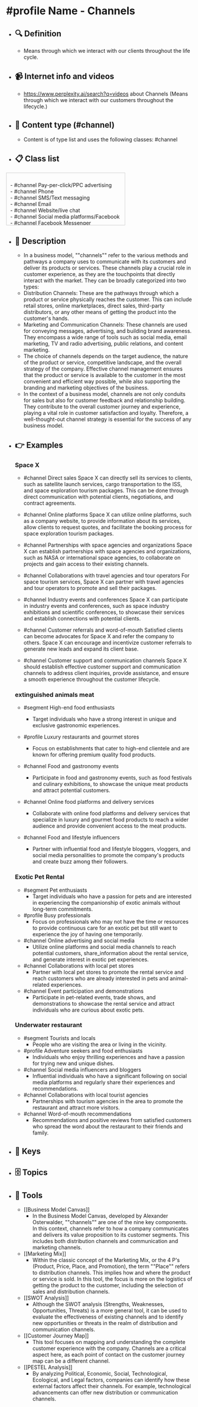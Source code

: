 # #profile Name - Channels
- ## 🔍 Definition
  - Means through which we interact with our clients throughout the life cycle.
- ## 📹 Internet info and videos
  - https://www.perplexity.ai/search?q=videos about Channels (Means through which we interact with our customers throughout the lifecycle.)
- ## 📰 Content type (#channel)
  - Content is of type list and uses the following classes: #channel

- ## 📋 Class list

<div style='max-height: 120px; overflow-y: auto; border: 1px solid #ccc; padding: 10px; width: 300px;'>
  <ul style='list-style-type: none; padding-left: 0;'>
<li>- #channel  Pay-per-click/PPC advertising</li>
<li>- #channel  Phone</li>
<li>- #channel  SMS/Text messaging</li>
<li>- #channel  Email</li>
<li>- #channel  Website/live chat</li>
<li>- #channel  Social media platforms/Facebook</li>
<li>- #channel  Facebook Messenger</li>
<li>- #channel  Social media platforms/Twitter</li>
<li>- #channel  Social media platforms/Instagram</li>
<li>- #channel  Social media platforms/LinkedIn</li>
<li>- #channel  LinkedIn profile</li>
<li>- #channel  LinkedIn Company Page</li>
<li>- #channel  LinkedIn Ads</li>
<li>- #channel  Social media platforms/Snapchat</li>
<li>- #channel  Social media platforms/TikTok</li>
<li>- #channel  Social media platforms/Pinterest</li>
<li>- #channel  Social media platforms/Reddit</li>
<li>- #channel  Social media platforms/Quora</li>
<li>- #channel  Social media platforms/Medium</li>
<li>- #channel  Social media platforms/YouTube</li>
<li>- #channel  YouTube Ads</li>
<li>- #channel  Twitter profile</li>
<li>- #channel  Twitter Ads</li>
<li>- #channel  WhatsApp</li>
<li>- #channel  Instagram profile</li>
<li>- #channel  Instagram Ads</li>
<li>- #channel  Snapchat</li>
<li>- #channel  Blog</li>
<li>- #channel  Influencer partnerships</li>
<li>- #channel  Podcasts</li>
<li>- #channel  Webinars</li>
<li>- #channel  Virtual events</li>
<li>- #channel  Online communities</li>
<li>- #channel  Customer forums</li>
<li>- #channel  Customer feedback surveys</li>
<li>- #channel  Online product demos</li>
<li>- #channel  Mobile app push notifications</li>
<li>- #channel  Mobile app in-app messaging</li>
<li>- #channel  Customer support ticketing system</li>
<li>- #channel  Help center or knowledge base</li>
<li>- #channel  FAQ section on website</li>
<li>- #channel  Product packaging and inserts</li>
<li>- #channel  Print advertising</li>
<li>- #channel  Radio ads</li>
<li>- #channel  Television ads</li>
<li>- #channel  Direct mail</li>
<li>- #channel  Sponsorship of events or conferences</li>
<li>- #channel  Public relations/Press releases</li>
<li>- #channel  Public relations/Media outreach</li>
<li>- #channel  Content marketing</li>
<li>- #channel  Search engine optimization/SEO</li>
<li>- #channel  Google Ads</li>
<li>- #channel  Display advertising</li>
<li>- #channel  Native advertising</li>
<li>- #channel  Affiliate marketing</li>
<li>- #channel  Referral programs</li>
<li>- #channel  Customer loyalty programs</li>
<li>- #channel  Product placement in TV shows or movies</li>
<li>- #channel  Influencer marketing campaigns</li>
<li>- #channel  Partnerships with complementary brands</li>
<li>- #channel  Customer testimonials and case studies</li>
<li>- #channel  Online review platforms/Yelp</li>
<li>- #channel  Online review platforms/Google Reviews</li>
<li>- #channel  Word-of-mouth referrals</li>
<li>- #channel  Sales team interactions</li>
<li>- #channel  Trade shows and exhibitions</li>
<li>- #channel  Industry conferences and events</li>
<li>- #channel  Networking events</li>
<li>- #channel  Cold outreach emails</li>
<li>- #channel  Sales presentations</li>
<li>- #channel  Sales follow-up calls</li>
<li>- #channel  Customer onboarding calls</li>
<li>- #channel  Sales demos</li>
<li>- #channel  Customer success manager check-ins</li>
<li>- #channel  Cross-promotion with other businesses</li>
<li>- #channel  Online marketplaces/Amazon</li>
<li>- #channel  Online marketplaces/eBay</li>
<li>- #channel  E-commerce platforms/Shopify</li>
<li>- #channel  E-commerce platforms/WooCommerce</li>
<li>- #channel  Payment gateways/PayPal</li>
<li>- #channel  Payment gateways/Stripe</li>
<li>- #channel  Mobile wallets/Apple Pay</li>
<li>- #channel  Mobile wallets/Google Pay</li>
<li>- #channel  Affiliate networks</li>
<li>- #channel  Content syndication platforms</li>
<li>- #channel  Online advertising networks</li>
<li>- #channel  Email newsletters</li>
<li>- #channel  Web push notifications</li>
<li>- #channel  Influencer takeovers on social media</li>
<li>- #channel  Chatbots</li>
<li>- #channel  Voice assistants/Alexa</li>
<li>- #channel  Voice assistants/Google Assistant</li>
<li>- #channel  Virtual reality/VR experiences</li>
<li>- #channel  Augmented reality/AR experiences</li>
<li>- #channel  Customer referral platforms</li>
<li>- #channel  Online booking systems</li>
<li>- #channel  Interactive quizzes or assessments</li>
<li>- #channel  Surveys and polls</li>
<li>- #channel  Live video streaming/Facebook Live</li>
<li>- #channel  Live video streaming/Instagram Live</li>
<li>- #channel  Product sampling campaigns</li>
<li>- #channel  Crowdfunding platforms</li>
<li>- #channel  Online auctions</li>
<li>- #channel  Online classifieds</li>
<li>- #channel  Mobile app stores/Apple App Store</li>
<li>- #channel  Mobile app stores/Google Play Store</li>
<li>- #channel  User-generated content campaigns</li>
<li>- #channel  Loyalty apps</li>
<li>- #channel  SMS marketing campaigns</li>
<li>- #channel  Mobile wallet loyalty cards</li>
<li>- #channel  Customer feedback platforms</li>
<li>- #channel  Live chat support software</li>
<li>- #channel  Influencer endorsements</li>
<li>- #channel  Branded merchandise</li>
<li>- #channel  Virtual reality/VR storefronts</li>
<li>- #channel  Augmented reality/AR try-on experiences</li>
<li>- #channel  Online contest or giveaway platforms</li>
<li>- #channel  Social media contests or giveaways</li>
<li>- #channel  Customer appreciation events</li>
<li>- #channel  User-generated content competitions</li>
<li>- #channel  Bullseye framework/Viral Marketing</li>
<li>- #channel  Bullseye framework/Public relations</li>
<li>- #channel  Bullseye framework/Unconventional PR</li>
<li>- #channel  Bullseye framework/Search Engine Marketing</li>
<li>- #channel  Bullseye framework/Social & Display Ads</li>
<li>- #channel  Bullseye framework/Offline Advertising</li>
<li>- #channel  Bullseye framework/SEO</li>
<li>- #channel  Bullseye framework/Content Marketing</li>
<li>- #channel  Bullseye framework/Email Marketing</li>
<li>- #channel  Bullseye framework/Engineering As Marketing</li>
<li>- #channel  Bullseye framework/Business Development</li>
<li>- #channel  Bullseye framework/Sales</li>
<li>- #channel  Bullseye framework/Affiliate Programs</li>
<li>- #channel  Bullseye framework/Existing Platforms</li>
<li>- #channel  Bullseye framework/Events</li>
<li>- #channel  Bullseye framework/Speaking Engagements</li>
<li>- #channel  Bullseye framework/Community Building</li>
<li>- #channel  Bullseye framework/Targeting Blogs</li>
<li>- #channel  Bullseye framework/Trade Shows (inc. Virtual)</li>

  </ul>
</div>

- ## 📖 Description
  - In a business model, ""channels"" refer to the various methods and pathways a company uses to communicate with its customers and deliver its products or services. These channels play a crucial role in customer experience, as they are the touchpoints that directly interact with the market. They can be broadly categorized into two types:
  - Distribution Channels: These are the pathways through which a product or service physically reaches the customer. This can include retail stores, online marketplaces, direct sales, third-party distributors, or any other means of getting the product into the customer's hands.
  - Marketing and Communication Channels: These channels are used for conveying messages, advertising, and building brand awareness. They encompass a wide range of tools such as social media, email marketing, TV and radio advertising, public relations, and content marketing.
  - The choice of channels depends on the target audience, the nature of the product or service, competitive landscape, and the overall strategy of the company. Effective channel management ensures that the product or service is available to the customer in the most convenient and efficient way possible, while also supporting the branding and marketing objectives of the business.
  - In the context of a business model, channels are not only conduits for sales but also for customer feedback and relationship building. They contribute to the overall customer journey and experience, playing a vital role in customer satisfaction and loyalty. Therefore, a well-thought-out channel strategy is essential for the success of any business model.
- ## 👉 Examples
  ### Space X
  - #channel Direct sales
  Space X can directly sell its services to clients, such as satellite launch services, cargo transportation to the ISS, and space exploration tourism packages. This can be done through direct communication with potential clients, negotiations, and contract agreements.
  
  - #channel Online platforms
  Space X can utilize online platforms, such as a company website, to provide information about its services, allow clients to request quotes, and facilitate the booking process for space exploration tourism packages.
  
  - #channel Partnerships with space agencies and organizations
  Space X can establish partnerships with space agencies and organizations, such as NASA or international space agencies, to collaborate on projects and gain access to their existing channels.
  
  - #channel Collaborations with travel agencies and tour operators
  For space tourism services, Space X can partner with travel agencies and tour operators to promote and sell their packages.
  
  - #channel Industry events and conferences
  Space X can participate in industry events and conferences, such as space industry exhibitions and scientific conferences, to showcase their services and establish connections with potential clients.
  
  - #channel Customer referrals and word-of-mouth
  Satisfied clients can become advocates for Space X and refer the company to others. Space X can encourage and incentivize customer referrals to generate new leads and expand its client base.
  
  - #channel Customer support and communication channels
  Space X should establish effective customer support and communication channels to address client inquiries, provide assistance, and ensure a smooth experience throughout the customer lifecycle.
  ### 
  
  ### extinguished animals meat
  - #segment High-end food enthusiasts
  	- Target individuals who have a strong interest in unique and exclusive gastronomic experiences.
    
  - #profile Luxury restaurants and gourmet stores
  	- Focus on establishments that cater to high-end clientele and are known for offering premium quality food products.
    
  - #channel Food and gastronomy events
  	- Participate in food and gastronomy events, such as food festivals and culinary exhibitions, to showcase the unique meat products and attract potential customers.
    
  - #channel Online food platforms and delivery services
  	- Collaborate with online food platforms and delivery services that specialize in luxury and gourmet food products to reach a wider audience and provide convenient access to the meat products.
    
  - #channel Food and lifestyle influencers
  	- Partner with influential food and lifestyle bloggers, vloggers, and social media personalities to promote the company's products and create buzz among their followers.
  ### Exotic Pet Rental
  - #segment Pet enthusiasts
  	- Target individuals who have a passion for pets and are interested in experiencing the companionship of exotic animals without long-term commitments.
  - #profile Busy professionals
  	- Focus on professionals who may not have the time or resources to provide continuous care for an exotic pet but still want to experience the joy of having one temporarily.
  - #channel Online advertising and social media
  	- Utilize online platforms and social media channels to reach potential customers, share_information about the rental service, and generate interest in exotic pet experiences.
  - #channel Collaborations with local pet stores
  	- Partner with local pet stores to promote the rental service and reach customers who are already interested in pets and animal-related experiences.
  - #channel Event participation and demonstrations
  	- Participate in pet-related events, trade shows, and demonstrations to showcase the rental service and attract individuals who are curious about exotic pets.
  ### Underwater restaurant
  - #segment Tourists and locals
  	- People who are visiting the area or living in the vicinity.
  - #profile Adventure seekers and food enthusiasts
  	- Individuals who enjoy thrilling experiences and have a passion for trying new and unique dishes.
  - #channel Social media influencers and bloggers
  	- Influential individuals who have a significant following on social media platforms and regularly share their experiences and recommendations.
  - #channel Collaborations with local tourist agencies
  	- Partnerships with tourism agencies in the area to promote the restaurant and attract more visitors.
  - #channel Word-of-mouth recommendations
  	- Recommendations and positive reviews from satisfied customers who spread the word about the restaurant to their friends and family.
- ## 🔑 Keys
  
- ## 🗄️ Topics
  
- ## 🧰 Tools
  - [[Business Model Canvas]]
    - In the Business Model Canvas, developed by Alexander Osterwalder, ""channels"" are one of the nine key components. In this context, channels refer to how a company communicates and delivers its value proposition to its customer segments. This includes both distribution channels and communication and marketing channels.
  - [[Marketing Mix]]
    - Within the classic concept of the Marketing Mix, or the 4 P's (Product, Price, Place, and Promotion), the term ""Place"" refers to distribution channels. This implies how and where the product or service is sold. In this tool, the focus is more on the logistics of getting the product to the customer, including the selection of sales and distribution channels.
  - [[SWOT Analysis]]
    - Although the SWOT analysis (Strengths, Weaknesses, Opportunities, Threats) is a more general tool, it can be used to evaluate the effectiveness of existing channels and to identify new opportunities or threats in the realm of distribution and communication channels.
  - [[Customer Journey Map]]
    - This tool focuses on mapping and understanding the complete customer experience with the company. Channels are a critical aspect here, as each point of contact on the customer journey map can be a different channel.
  - [[PESTEL Analysis]]
    - By analyzing Political, Economic, Social, Technological, Ecological, and Legal factors, companies can identify how these external factors affect their channels. For example, technological advancements can offer new distribution or communication channels.

